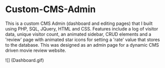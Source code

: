 # Custom-CMS-Admin
This is a custom CMS Admin (dashboard and editing pages) that I built using PHP, SQL, JQuery, HTML and CSS.
Features include a log of visitor data, unique visitor count, an animated sidebar, CRUD elements and a 'review' page with animated star icons for setting a 'rate' value that stores to the database.
This was designed as an admin page for a dynamic CMS driven movie review website.

![] (Dashboard.gif)
